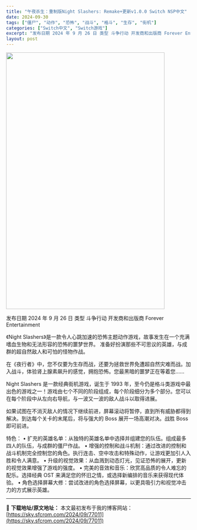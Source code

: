 ```yaml
---
title: "午夜杀生：重制版Night Slashers: Remake+更新v1.0.0 Switch NSP中文"
date: 2024-09-30
tags: ["僵尸", "动作", "恐怖", "战斗", "格斗", "生存", "街机"]
categories: ["Switch中文", "Switch游戏"]
excerpt: "发布日期 2024 年 9 月 26 日 类型 斗争行动 开发商和出版商 Forever Entertainment 《Night Slashers》是一款令人心跳加速的恐怖主题动作游戏，故事发生在一个充满嗜血生物和无法形容的恐怖的噩梦世界。 准备好扮演那些不可思议的英雄，与成群的超自然敌人和可怕的&hellip;"
layout: post
---
```


<img class="aligncenter size-full wp-image-77012" src="https://sky.sfcrom.com/wp-content/uploads/2024/09/2024093006413577.webp" alt="" width="432" height="698" />

发布日期 2024 年 9 月 26 日
类型 斗争行动
开发商和出版商 Forever Entertainment

《Night Slashers》是一款令人心跳加速的恐怖主题动作游戏，故事发生在一个充满嗜血生物和无法形容的恐怖的噩梦世界。
准备好扮演那些不可思议的英雄，与成群的超自然敌人和可怕的怪物作战。

在《夜行者》中，您不仅要为生存而战，还要为拯救世界免遭超自然灾难而战。加入战斗，体验肾上腺素飙升的感觉，拥抱恐怖。您最黑暗的噩梦正在等着您……

Night Slashers 是一款经典街机游戏，诞生于 1993 年，至今仍是格斗类游戏中最出色的游戏之一！游戏由七个不同的阶段组成，每个阶段细分为多个部分。您可以在每个阶段中从左向右导航，与一波又一波的敌人战斗以取得进展。

如果试图在不消灭敌人的情况下继续前进，屏幕滚动将暂停，直到所有威胁都得到解决。到达每个关卡的末尾后，将与强大的 Boss 展开一场高潮对决。战胜 Boss 即可前进。

特色：
• 扩充的英雄名单：从独特的英雄名单中选择并组建您的队伍。组成最多四人的队伍，与成群的僵尸作战。
• 增强的控制和战斗机制：通过改进的控制和战斗机制完全控制您的角色。执行连击、空中攻击和特殊动作，让游戏更加引人入胜和令人满意。
• 升级的视觉效果：从血溅到动态灯光，见证恐怖的展开，更新的视觉效果增强了游戏的强度。
• 完美的音效和音乐：欣赏高品质的令人难忘的配乐。选择经典 OST 来满足您的怀旧之情，或选择新编排的音乐来获得现代体验。
• 角色选择屏幕大修：尝试改进的角色选择屏幕，以更具吸引力和视觉冲击力的方式展示英雄。

---
📖 **下载地址/原文地址：** 本文最初发布于我的博客网站：[https://sky.sfcrom.com/2024/09/77011](https://sky.sfcrom.com/2024/09/77011)
